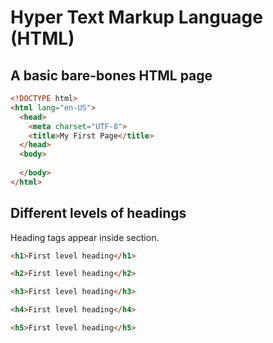# Hyper Text Markup Language (HTML)

## A basic bare-bones HTML page

```html
<!DOCTYPE html>
<html lang="en-US">
  <head>
    <meta charset="UTF-8">
    <title>My First Page</title>
  </head>
  <body>
    
  </body>
</html>
```

## Different levels of headings

Heading tags appear inside <body> section.

```html
<h1>First level heading</h1>

<h2>First level heading</h2>

<h3>First level heading</h3>

<h4>First level heading</h4>

<h5>First level heading</h5>
```
